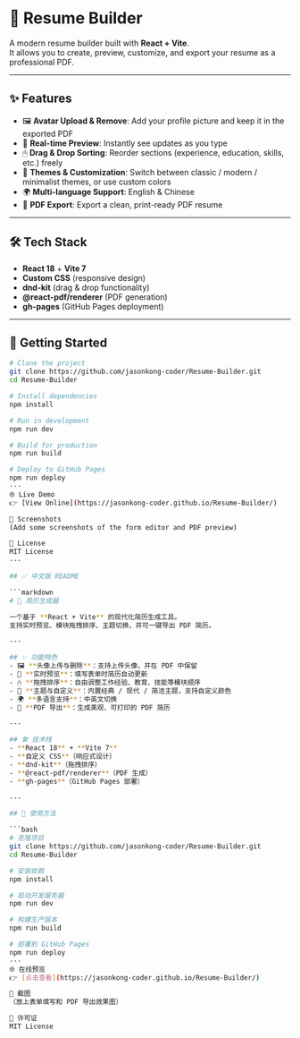 # 📄 Resume Builder

A modern resume builder built with **React + Vite**.  
It allows you to create, preview, customize, and export your resume as a professional PDF.

---

## ✨ Features
- 🖼 **Avatar Upload & Remove**: Add your profile picture and keep it in the exported PDF  
- 📌 **Real-time Preview**: Instantly see updates as you type  
- 🖱 **Drag & Drop Sorting**: Reorder sections (experience, education, skills, etc.) freely  
- 🎨 **Themes & Customization**: Switch between classic / modern / minimalist themes, or use custom colors  
- 🌍 **Multi-language Support**: English & Chinese  
- 📑 **PDF Export**: Export a clean, print-ready PDF resume  

---

## 🛠 Tech Stack
- **React 18** + **Vite 7**  
- **Custom CSS** (responsive design)  
- **dnd-kit** (drag & drop functionality)  
- **@react-pdf/renderer** (PDF generation)  
- **gh-pages** (GitHub Pages deployment)  

---

## 🚀 Getting Started

```bash
# Clone the project
git clone https://github.com/jasonkong-coder/Resume-Builder.git
cd Resume-Builder

# Install dependencies
npm install

# Run in development
npm run dev

# Build for production
npm run build

# Deploy to GitHub Pages
npm run deploy
···
🌐 Live Demo
👉 [View Online](https://jasonkong-coder.github.io/Resume-Builder/)

📸 Screenshots
(Add some screenshots of the form editor and PDF preview)

📜 License
MIT License
---

## ✅ 中文版 README

```markdown
# 📄 简历生成器

一个基于 **React + Vite** 的现代化简历生成工具。  
支持实时预览、模块拖拽排序、主题切换，并可一键导出 PDF 简历。

---

## ✨ 功能特色
- 🖼 **头像上传与删除**：支持上传头像，并在 PDF 中保留  
- 📌 **实时预览**：填写表单时简历自动更新  
- 🖱 **拖拽排序**：自由调整工作经验、教育、技能等模块顺序  
- 🎨 **主题与自定义**：内置经典 / 现代 / 简洁主题，支持自定义颜色  
- 🌍 **多语言支持**：中英文切换  
- 📑 **PDF 导出**：生成美观、可打印的 PDF 简历  

---

## 🛠 技术栈
- **React 18** + **Vite 7**  
- **自定义 CSS**（响应式设计）  
- **dnd-kit**（拖拽排序）  
- **@react-pdf/renderer**（PDF 生成）  
- **gh-pages**（GitHub Pages 部署）  

---

## 🚀 使用方法

```bash
# 克隆项目
git clone https://github.com/jasonkong-coder/Resume-Builder.git
cd Resume-Builder

# 安装依赖
npm install

# 启动开发服务器
npm run dev

# 构建生产版本
npm run build

# 部署到 GitHub Pages
npm run deploy
···
🌐 在线预览
👉 [点击查看](https://jasonkong-coder.github.io/Resume-Builder/)

📸 截图
（放上表单填写和 PDF 导出效果图）

📜 许可证
MIT License
